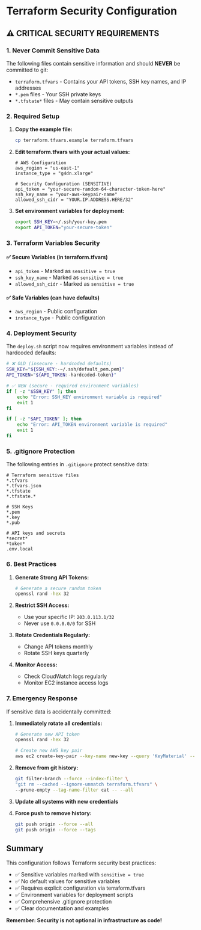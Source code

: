 # Terraform Security Configuration

## ⚠️ CRITICAL SECURITY REQUIREMENTS

### 1. Never Commit Sensitive Data

The following files contain sensitive information and should **NEVER** be committed to git:

- `terraform.tfvars` - Contains your API tokens, SSH key names, and IP addresses
- `*.pem` files - Your SSH private keys
- `*.tfstate*` files - May contain sensitive outputs

### 2. Required Setup

1. **Copy the example file:**
   ```bash
   cp terraform.tfvars.example terraform.tfvars
   ```

2. **Edit terraform.tfvars with your actual values:**
   ```hcl
   # AWS Configuration
   aws_region = "us-east-1"
   instance_type = "g4dn.xlarge"
   
   # Security Configuration (SENSITIVE)
   api_token = "your-secure-random-64-character-token-here"
   ssh_key_name = "your-aws-keypair-name"
   allowed_ssh_cidr = "YOUR.IP.ADDRESS.HERE/32"
   ```

3. **Set environment variables for deployment:**
   ```bash
   export SSH_KEY=~/.ssh/your-key.pem
   export API_TOKEN="your-secure-token"
   ```

### 3. Terraform Variables Security

#### ✅ Secure Variables (in terraform.tfvars)
- `api_token` - Marked as `sensitive = true`
- `ssh_key_name` - Marked as `sensitive = true` 
- `allowed_ssh_cidr` - Marked as `sensitive = true`

#### ✅ Safe Variables (can have defaults)
- `aws_region` - Public configuration
- `instance_type` - Public configuration

### 4. Deployment Security

The `deploy.sh` script now requires environment variables instead of hardcoded defaults:

```bash
# ❌ OLD (insecure - hardcoded defaults)
SSH_KEY="${SSH_KEY:-~/.ssh/default_pem.pem}"
API_TOKEN="${API_TOKEN:-hardcoded-token}"

# ✅ NEW (secure - required environment variables)
if [ -z "$SSH_KEY" ]; then
    echo "Error: SSH_KEY environment variable is required"
    exit 1
fi

if [ -z "$API_TOKEN" ]; then
    echo "Error: API_TOKEN environment variable is required"
    exit 1
fi
```

### 5. .gitignore Protection

The following entries in `.gitignore` protect sensitive data:

```gitignore
# Terraform sensitive files
*.tfvars
*.tfvars.json
*.tfstate
*.tfstate.*

# SSH Keys
*.pem
*.key
*.pub

# API keys and secrets
*secret*
*token*
.env.local
```

### 6. Best Practices

1. **Generate Strong API Tokens:**
   ```bash
   # Generate a secure random token
   openssl rand -hex 32
   ```

2. **Restrict SSH Access:**
   - Use your specific IP: `203.0.113.1/32` 
   - Never use `0.0.0.0/0` for SSH

3. **Rotate Credentials Regularly:**
   - Change API tokens monthly
   - Rotate SSH keys quarterly

4. **Monitor Access:**
   - Check CloudWatch logs regularly
   - Monitor EC2 instance access logs

### 7. Emergency Response

If sensitive data is accidentally committed:

1. **Immediately rotate all credentials:**
   ```bash
   # Generate new API token
   openssl rand -hex 32
   
   # Create new AWS key pair
   aws ec2 create-key-pair --key-name new-key --query 'KeyMaterial' --output text > new-key.pem
   ```

2. **Remove from git history:**
   ```bash
   git filter-branch --force --index-filter \
   "git rm --cached --ignore-unmatch terraform.tfvars" \
   --prune-empty --tag-name-filter cat -- --all
   ```

3. **Update all systems with new credentials**

4. **Force push to remove history:**
   ```bash
   git push origin --force --all
   git push origin --force --tags
   ```

## Summary

This configuration follows Terraform security best practices:
- ✅ Sensitive variables marked with `sensitive = true`
- ✅ No default values for sensitive variables
- ✅ Requires explicit configuration via terraform.tfvars
- ✅ Environment variables for deployment scripts
- ✅ Comprehensive .gitignore protection
- ✅ Clear documentation and examples

**Remember: Security is not optional in infrastructure as code!**